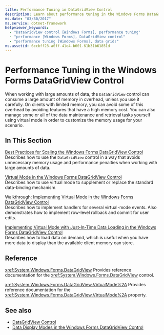 ```yaml
---
title: Performance Tuning in DataGridView Control
description: Learn about performance tuning in the Windows Forms DataGridView control, by means of the collection of links in this article.
ms.date: "03/30/2017"
ms.service: dotnet-framework
helpviewer_keywords:
  - "DataGridView control [Windows Forms], performance tuning"
  - "performance [Windows Forms], DataGridView control"
  - "performance tuning [Windows Forms], data grids"
ms.assetid: 6ccbff28-a0ff-41e4-b601-61b31b61851d
---
```

# Performance Tuning in the Windows Forms DataGridView Control

When working with large amounts of data, the `DataGridView` control can consume a large amount of memory in overhead, unless you use it carefully. On clients with limited memory, you can avoid some of this overhead by avoiding features that have a high memory cost. You can also manage some or all of the data maintenance and retrieval tasks yourself using virtual mode in order to customize the memory usage for your scenario.

## In This Section

[Best Practices for Scaling the Windows Forms DataGridView Control](best-practices-for-scaling-the-windows-forms-datagridview-control.md)\
Describes how to use the `DataGridView` control in a way that avoids unnecessary memory usage and performance penalties when working with large amounts of data.

[Virtual Mode in the Windows Forms DataGridView Control](virtual-mode-in-the-windows-forms-datagridview-control.md)\
Describes how to use virtual mode to supplement or replace the standard data-binding mechanism.

[Walkthrough: Implementing Virtual Mode in the Windows Forms DataGridView Control](implementing-virtual-mode-wf-datagridview-control.md)\
Describes how to implement handlers for several virtual-mode events. Also demonstrates how to implement row-level rollback and commit for user edits.

[Implementing Virtual Mode with Just-In-Time Data Loading in the Windows Forms DataGridView Control](implementing-virtual-mode-jit-data-loading-in-the-datagrid.md)\
Describes how to load data on demand, which is useful when you have more data to display than the available client memory can store.

## Reference

<xref:System.Windows.Forms.DataGridView>
Provides reference documentation for the <xref:System.Windows.Forms.DataGridView> control.

<xref:System.Windows.Forms.DataGridView.VirtualMode%2A>
Provides reference documentation for the <xref:System.Windows.Forms.DataGridView.VirtualMode%2A> property.

## See also

- [DataGridView Control](datagridview-control-windows-forms.md)
- [Data Display Modes in the Windows Forms DataGridView Control](data-display-modes-in-the-windows-forms-datagridview-control.md)
